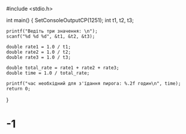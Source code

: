 #include <stdio.h>

int main() {
    SetConsoleOutputCP(1251);
    int t1, t2, t3;

    printf("Ведіть три значення: \n");
    scanf("%d %d %d", &t1, &t2, &t3);

    double rate1 = 1.0 / t1;
    double rate2 = 1.0 / t2;
    double rate3 = 1.0 / t3;

    double total_rate = rate1 + rate2 + rate3;
    double time = 1.0 / total_rate;

    printf("час необхідний для з'їдання пирога: %.2f годин\n", time);
    return 0;
}
# -1
